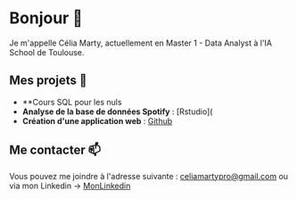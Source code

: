 # Bonjour 👋

Je m'appelle Célia Marty, actuellement en Master 1 - Data Analyst à l'IA School de Toulouse.

## Mes projets 💬
- **Cours SQL pour les nuls
- **Analyse de la base de données Spotify** : [Rstudio](
- **Création d'une application web** : [Github](https://github.com/CeliaMarty/Projet-R-Shiny-)

## Me contacter 📫

Vous pouvez me joindre à l'adresse suivante : celiamartypro@gmail.com
ou via mon Linkedin -> [MonLinkedin](https://www.linkedin.com/feed/?trk=homepage-basic_sign-in-submit)


